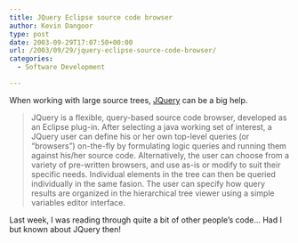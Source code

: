 ```yaml
---
title: JQuery Eclipse source code browser
author: Kevin Dangoor
type: post
date: 2003-09-29T17:07:50+00:00
url: /2003/09/29/jquery-eclipse-source-code-browser/
categories:
  - Software Development

---
```

When working with large source trees, [JQuery][1] can be a big help.

> JQuery is a flexible, query-based source code browser, developed as an Eclipse plug-in. After selecting a java working set of interest, a JQuery user can define his or her own top-level queries (or &#8220;browsers&#8221;) on-the-fly by formulating logic queries and running them against his/her source code. Alternatively, the user can choose from a variety of pre-written browsers, and use as-is or modify to suit their specific needs. Individual elements in the tree can then be queried individually in the same fasion. The user can specify how query results are organized in the hierarchical tree viewer using a simple variables editor interface.

Last week, I was reading through quite a bit of other people&#8217;s code&#8230; Had I but known about JQuery then!

 [1]: http://www.cs.ubc.ca/labs/spl/projects/jquery/ "JQuery"